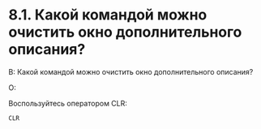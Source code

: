# 8.1. Какой командой можно очистить окно дополнительного описания?
<!-- [:faq_08_01] -->
В: Какой командой можно очистить окно дополнительного описания?

О:

Воспользуйтесь оператором CLR:
```qsp
CLR
```
